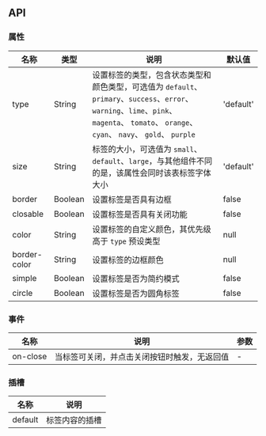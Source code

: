 ## API

### 属性

| 名称         | 类型    | 说明                                                                                                                                                                                         | 默认值    |
| ------------ | ------- | -------------------------------------------------------------------------------------------------------------------------------------------------------------------------------------------- | --------- |
| type         | String  | 设置标签的类型，包含状态类型和颜色类型，可选值为 `default`、`primary`、`success`、`error`、`warning`、`lime`、`pink`、 `magenta`、 `tomato`、 `orange`、 `cyan`、 `navy`、 `gold`、 `purple` | 'default' |
| size         | String  | 标签的大小，可选值为 `small`、`default`、`large`，与其他组件不同的是，该属性会同时该表标签字体大小                                                                                           | 'default' |
| border       | Boolean | 设置标签是否具有边框                                                                                                                                                                         | false     |
| closable     | Boolean | 设置标签是否具有关闭功能                                                                                                                                                                     | false     |
| color        | String  | 设置标签的自定义颜色，其优先级高于 `type` 预设类型                                                                                                                                           | null      |
| border-color | String  | 设置标签的边框颜色                                                                                                                                                                           | null      |
| simple       | Boolean | 设置标签是否为简约模式                                                                                                                                                                       | false     |
| circle       | Boolean | 设置标签是否为圆角标签                                                                                                                                                                       | false     |

### 事件

| 名称     | 说明                                         | 参数 |
| -------- | -------------------------------------------- | ---- |
| on-close | 当标签可关闭，并点击关闭按钮时触发，无返回值 | -    |

### 插槽

| 名称    | 说明           |
| ------- | -------------- |
| default | 标签内容的插槽 |
